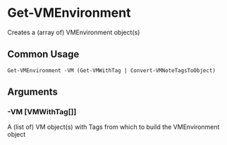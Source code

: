 # Get-VMEnvironment

Creates a (array of) VMEnvironment object(s)

## Common Usage

    Get-VMEnvironment -VM (Get-VMWithTag | Convert-VMNoteTagsToObject)

## Arguments

### -VM [VMWithTag[]]

A (list of) VM object(s) with Tags from which to build the VMEnvironment object